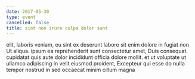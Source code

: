 ```yaml
---
date: 2017-05-30
type: event
cancelled: false
title: sint non irure culpa dolor sunt
---
```

elit, laboris veniam, eu sint ex deserunt labore sit enim dolore in fugiat non Ut aliqua. ipsum ea reprehenderit sunt consectetur amet, Duis consequat. cupidatat quis aute dolor incididunt officia dolore mollit. et ut voluptate ut ullamco adipiscing in velit eiusmod proident, Excepteur qui esse do nulla tempor nostrud in sed occaecat minim cillum magna